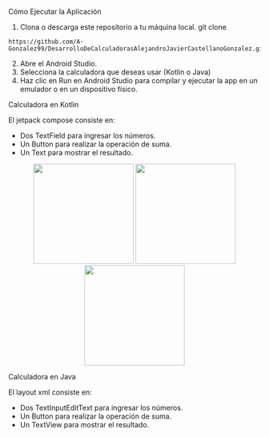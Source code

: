 Cómo Ejecutar la Aplicación
1. Clona o descarga este repositorio a tu máquina local.
git clone 
```
https://github.com/A-Gonzalez99/DesarrolloDeCalculadorasAlejandroJavierCastellanoGonzalez.git
```
2. Abre el Android Studio.
3. Selecciona la calculadora que deseas usar (Kotlin o Java)
4. Haz clic en Run en Android Studio para compilar y ejecutar la app en un emulador o en un dispositivo físico.

Calculadora en Kotlin

El jetpack compose consiste en:
- Dos TextField para ingresar los números.
- Un Button para realizar la operación de suma.
- Un Text para mostrar el resultado.
<p align="center">
  <img src="https://i.ibb.co/fHXmS9j/Screenshot-20250116-182509.png" width="200" />
  <img src="https://i.ibb.co/Bf8h23G/Screenshot-20250116-182545.png" width="200" />
  <img src="https://i.ibb.co/JyjGkwT/Screenshot-20250116-182604.png" width="200" />
</p>


Calculadora en Java

El layout xml consiste en:
- Dos TextInputEditText para ingresar los números.
- Un Button para realizar la operación de suma.
- Un TextView para mostrar el resultado.